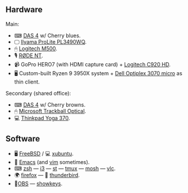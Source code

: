 ## Hardware

Main:

- ⌨  [DAS 4](https://www.daskeyboard.com/daskeyboard-4-professional/) w/ Cherry blues.
- 🖵 [IIyama ProLite PL3490WQ](https://iiyama.com/gb_en/products/prolite-xub3490wqsu-b1/).
- 🖱 [Logitech M500](https://www.logitech.com/en-us/products/mice/m500-corded-mouse.html).
- 🎙 [RØDE NT](https://rode.com/en/microphones/usb/nt-usb).
- 📹 GoPro HERO7 (with HDMI capture card) + [Logitech C920 HD](https://www.logitech.com/en-gb/products/webcams/c920-pro-hd-webcam.html).
- 🖥 Custom-built Ryzen 9 3950X system + [Dell Optiplex 3070 micro](https://www.dell.com/us/dfb/p/optiplex-3070-micro/pd) as thin client.

Secondary (shared office):

- ⌨  [DAS 4](https://www.daskeyboard.com/daskeyboard-4-professional/) w/ Cherry browns.
- 🖱 [Microsoft Trackball Optical](https://www.trackballmouse.org/microsoft-trackball-optical/).
- 💻 [Thinkpad Yoga 370](https://en.wikipedia.org/wiki/ThinkPad_Yoga#Yoga_370).

## Software

- 🖥 [FreeBSD](https://freebsd.org/) / 💻 [xubuntu](https://xubuntu.org/).
- 📝 [Emacs](https://emacs.org/) (and [vim](https://www.vim.org/) sometimes).
- ⌨ [zsh](https://en.wikipedia.org/wiki/Z_shell) — [i3](https://en.wikipedia.org/wiki/I3_(window_manager)) — [st](https://st.suckless.org/) — [tmux](https://en.wikipedia.org/wiki/Tmux) — [mosh](https://mosh.org/) — [vlc](https://www.videolan.org/vlc/).
- 🌍 [firefox](https://www.mozilla.org/en-US/firefox/new/) — 📧 [thunderbird](https://thunderbird.net/).
- 🎥[OBS](https://obsproject.com/) — [showkeys](github.com/knz/showkeys).
